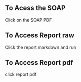 ## To Acess the SOAP

Click on the SOAP PDF


## To Access Report raw

Click the report markdown and run

## To Access Report pdf

click report pdf
